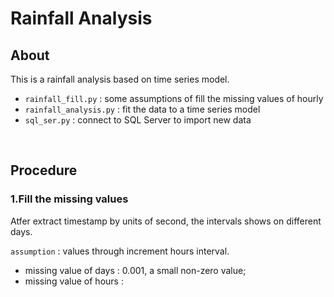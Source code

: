# Rainfall Analysis


## About
This is a rainfall analysis based on time series model.

* `rainfall_fill.py` : some assumptions of fill the missing values of hourly
* `rainfall_analysis.py` : fit the data to a time series model
* `sql_ser.py` : connect to SQL Server to import new data

&nbsp;

## Procedure
### 1.Fill the missing values

Atfer extract timestamp by units of second, the intervals shows on different days. </br>

`assumption` : values through increment hours interval.

* missing value of days : 0.001, a small non-zero value;
* missing value of hours : 

&nbsp;
